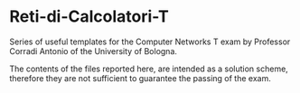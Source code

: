 # Reti-di-Calcolatori-T

Series of useful templates for the Computer Networks T exam by Professor Corradi Antonio of the University of Bologna.

The contents of the files reported here, are intended as a solution scheme, therefore they are not sufficient to guarantee the passing of the exam.
